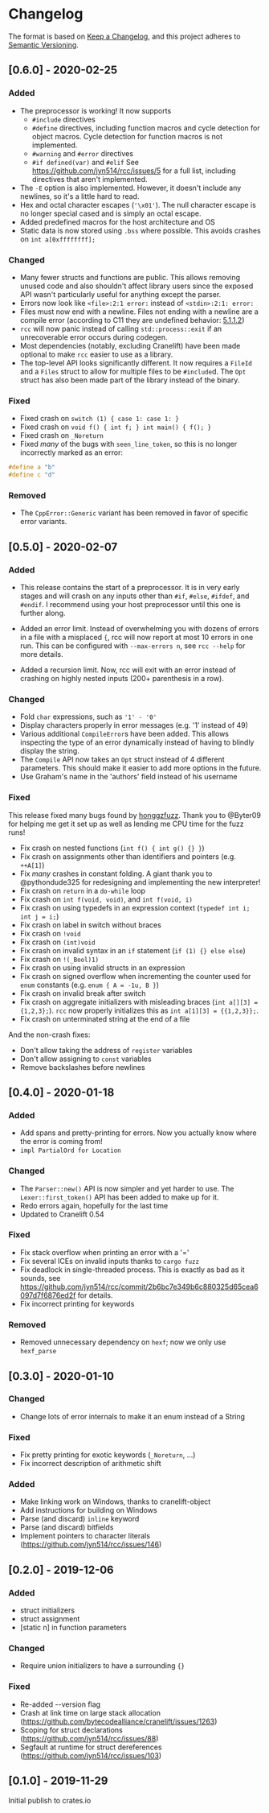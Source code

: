 # Changelog

The format is based on [Keep a Changelog](https://keepachangelog.com/en/1.0.0/),
and this project adheres to [Semantic Versioning](https://semver.org/spec/v2.0.0.html).

## [0.6.0] - 2020-02-25

### Added

- The preprocessor is working! It now supports
  - `#include` directives
  - `#define` directives, including function macros and cycle detection for object macros. Cycle detection for function macros is not implemented.
  - `#warning` and `#error` directives
  - `#if defined(var)` and `#elif`
See https://github.com/jyn514/rcc/issues/5 for a full list, including directives that aren't implemented.
- The `-E` option is also implemented. However, it doesn't include any newlines, so it's a little hard to read.
- Hex and octal character escapes (`'\x01'`). The null character escape is no longer special cased and is simply an octal escape.
- Added predefined macros for the host architecture and OS
- Static data is now stored using `.bss` where possible. This avoids crashes on `int a[0xffffffff];`

### Changed

- Many fewer structs and functions are public. This allows removing unused code and also shouldn't affect library users since the exposed API wasn't particularly useful for anything except the parser.
- Errors now look like `<file>:2:1 error:` instead of `<stdin>:2:1: error:`
- Files must now end with a newline. Files not ending with a newline are a compile error (according to C11 they are undefined behavior: [5.1.1.2](http://port70.net/~nsz/c/c11/n1570.html#5.1.1.2))
- `rcc` will now panic instead of calling `std::process::exit` if an unrecoverable error occurs during codegen.
- Most dependencies (notably, excluding Cranelift) have been made optional to make `rcc` easier to use as a library.
- The top-level API looks significantly different. It now requires a `FileId` and a `Files` struct to allow for multiple files to be `#include`d. The `Opt` struct has also been made part of the library instead of the binary.

### Fixed

- Fixed crash on `switch (1) { case 1: case 1: }`
- Fixed crash on `void f() { int f; } int main() { f(); }`
- Fixed crash on `_Noreturn`
- Fixed _many_ of the bugs with `seen_line_token`, so this is no longer incorrectly marked as an error:

```c
#define a "b"
#define c "d"
```

### Removed

- The `CppError::Generic` variant has been removed in favor of specific error variants.

## [0.5.0] - 2020-02-07

### Added

- This release contains the start of a preprocessor.
It is in very early stages and will crash on any inputs other than
`#if`, `#else`, `#ifdef`, and `#endif`. I recommend using your host preprocessor until this one is further along.

- Added an error limit. Instead of overwhelming you with dozens of errors in a file with a misplaced `{`, rcc will now report at most 10 errors in one run. This can be configured with `--max-errors n`, see `rcc --help` for more details.

- Added a recursion limit. Now, rcc will exit with an error instead of crashing on highly nested inputs (200+ parenthesis in a row).

### Changed

- Fold `char` expressions, such as `'1' - '0'`
- Display characters properly in error messages (e.g. '1' instead of 49)
- Various additional `CompileError`s have been added. This allows inspecting the type of an error dynamically instead of having to blindly display the string.
- The `Compile` API now takes an `Opt` struct instead of 4 different parameters. This should make it easier to add more options in the future.
- Use Graham's name in the 'authors' field instead of his username

### Fixed

This release fixed many bugs found by [honggzfuzz](https://github.com/rust-fuzz/honggfuzz-rs). Thank you to @Byter09 for helping me get it set up as well as lending me CPU time for the fuzz runs!

- Fix crash on nested functions (`int f() { int g() {} }`)
- Fix crash on assignments other than identifiers and pointers (e.g. `++A[1]`)
- Fix _many_ crashes in constant folding. A giant thank you to @pythondude325 for redesigning and implementing the new interpreter!
- Fix crash on `return` in a `do-while` loop
- Fix crash on `int f(void, void)`, and `int f(void, i)`
- Fix crash on using typedefs in an expression context (`typedef int i; int j = i;`)
- Fix crash on label in switch without braces
- Fix crash on `!void`
- Fix crash on `(int)void`
- Fix crash on invalid syntax in an `if` statement (`if (1) {} else else`)
- Fix crash on `!(_Bool)1)`
- Fix crash on using invalid structs in an expression
- Fix crash on signed overflow when incrementing the counter used for `enum` constants (e.g. `enum { A = -1u, B }`)
- Fix crash on invalid break after switch
- Fix crash on aggregate initializers with misleading braces (`int a[][3] = {1,2,3};`). `rcc` now properly initializes this as `int a[1][3] = {{1,2,3}};`.
- Fix crash on unterminated string at the end of a file

And the non-crash fixes:

- Don't allow taking the address of `register` variables
- Don't allow assigning to `const` variables
- Remove backslashes before newlines

## [0.4.0] - 2020-01-18

### Added

- Add spans and pretty-printing for errors. Now you actually know where the error is coming from!
- `impl PartialOrd for Location`

### Changed

- The `Parser::new()` API is now simpler and yet harder to use. The `Lexer::first_token()` API has been added to make up for it.
- Redo errors again, hopefully for the last time
- Updated to Cranelift 0.54

### Fixed

- Fix stack overflow when printing an error with a '='
- Fix several ICEs on invalid inputs thanks to `cargo fuzz`
- Fix deadlock in single-threaded process. This is exactly as bad as it sounds, see https://github.com/jyn514/rcc/commit/2b6bc7e349b6c880325d65cea6097d7f6876ed2f for details.
- Fix incorrect printing for keywords

### Removed

- Removed unnecessary dependency on `hexf`; now we only use `hexf_parse`

## [0.3.0] - 2020-01-10

### Changed

- Change lots of error internals to make it an enum instead of a String

### Fixed

- Fix pretty printing for exotic keywords (`_Noreturn`, ...)
- Fix incorrect description of arithmetic shift

### Added

- Make linking work on Windows, thanks to cranelift-object
- Add instructions for building on Windows
- Parse (and discard) `inline` keyword
- Parse (and discard) bitfields
- Implement pointers to character literals (https://github.com/jyn514/rcc/issues/146)

## [0.2.0] - 2019-12-06

### Added

- struct initializers
- struct assignment
- [static n] in function parameters

### Changed

- Require union initializers to have a surrounding `{}`

### Fixed

- Re-added --version flag
- Crash at link time on large stack allocation (https://github.com/bytecodealliance/cranelift/issues/1263)
- Scoping for struct declarations (https://github.com/jyn514/rcc/issues/88)
- Segfault at runtime for struct dereferences (https://github.com/jyn514/rcc/issues/103)

## [0.1.0] - 2019-11-29

Initial publish to crates.io
